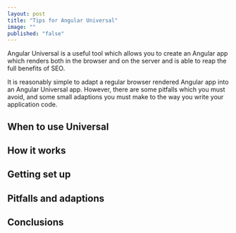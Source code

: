 ```yaml
---
layout: post
title: "Tips for Angular Universal"
image: ""
published: "false"
---
```


Angular Universal is a useful tool which allows you to create an Angular app which renders both in the browser and on the server and is able to reap the full benefits of SEO. 

It is reasonably simple to adapt a regular browser rendered Angular app into an Angular Universal app. However, there are some pitfalls which you must avoid, and some small adaptions you must make to the way you write your application code.

## When to use Universal

## How it works

## Getting set up

## Pitfalls and adaptions

## Conclusions